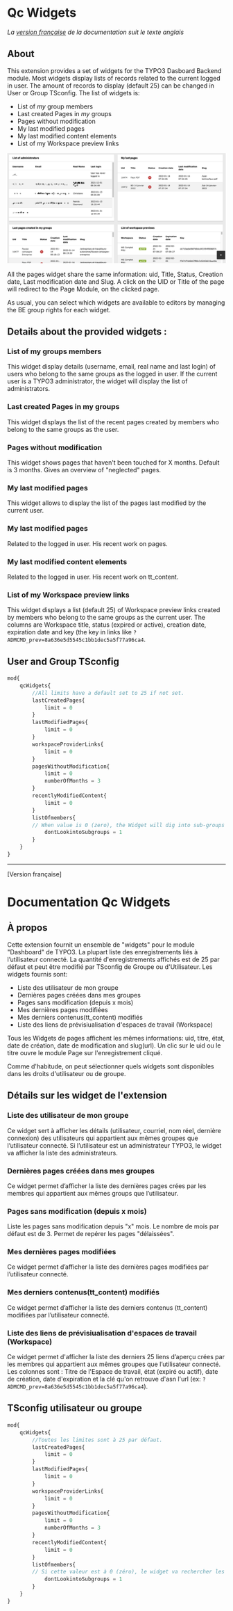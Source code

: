 Qc Widgets
==============================================================
*La [version française](#documentation-qc-widgets) de la documentation suit le texte anglais*

## About
This extension provides a set of widgets for the TYPO3 Dasboard Backend module. Most widgets display lists of records related to the current logged in user.
The amount of records to display (default 25) can be changed in User or Group TSconfig. The list of widgets is:

- List of *my* group members
- Last created Pages in *my* groups
- Pages without modification
- My last modified pages
- My last modified content elements
- List of my Workspace preview links

![Four of the widgets](Documentation/Images/qc-widgets.png)

All the pages widget share the same information: uid, Title, Status, Creation date, Last modification date and Slug. A click on the UID or Title of the page will redirect to the Page Module, on the clicked page.

As usual, you can select which widgets are available to editors by managing the BE group rights for each widget.

## Details about the provided widgets :

### List of my groups members 
This widget display details (username, email, real name and last login) of users who belong to the same groups as the logged in user. 
If the current user is a TYPO3 administrator, the widget will display the list of administrators.

### Last created Pages in my groups
This widget displays the list of the recent pages created by members who belong to the same groups as the user. 

###  Pages without modification
This widget shows pages that haven't been touched for X months. Default is 3 months. Gives an overview of "neglected" pages. 

### My last modified pages
This widget allows to display the list of the pages last modified by the current user. 

### My last modified pages
Related to the logged in user. His recent work on pages.

### My last modified content elements
Related to the logged in user. His recent work on tt_content.

### List of my Workspace preview links
This widget displays a list (default 25) of Workspace preview links created by members who belong to the same groups as the current user. The columns are Workspace title, status (expired or active), creation date, expiration date and key (the key in links like `?ADMCMD_prev=8a636e5d5545c1bb1dec5a5f77a96ca4`.

## User and Group TSconfig

```php
mod{
    qcWidgets{
        //All limits have a default set to 25 if not set.
        lastCreatedPages{
            limit = 0
        }
        lastModifiedPages{
            limit = 0
        }
        workspaceProviderLinks{
            limit = 0
        }
        pagesWithoutModification{
            limit = 0
            numberOfMonths = 3
        }
        recentlyModifiedContent{
            limit = 0
        }
        listOfmembers{
        // When value is 0 (zero), the Widget will dig into sub-groups
            dontLookintoSubgroups = 1
        }
    }
}
```

-----------
[Version française]
# Documentation Qc Widgets

## À propos
Cette extension fournit un ensemble de "widgets" pour le module "Dashboard" de TYPO3. La plupart liste des enregistrements liés à l’utilisateur connecté.
La quantité d'enregistrements affichés est de 25 par défaut et peut être modifié par TSconfig de Groupe ou d'Utilisateur. Les widgets fournis sont:

- Liste  des utilisateur de mon groupe
- Dernières pages créées dans mes groupes
- Pages sans modification (depuis x mois)
- Mes dernières pages modifiées 
- Mes derniers contenus(tt_content) modifiés
- Liste des liens de prévisiualisation d'espaces de travail (Workspace)

Tous les Widgets de pages affichent les mêmes informations: uid, titre, état, date de création, date de modification and slug(url). Un clic sur le uid ou le titre ouvre le module Page sur l'enregistrement cliqué.

Comme d'habitude, on peut sélectionner quels widgets sont disponibles dans les droits d'utilisateur ou de groupe.

## Détails sur les widget de l'extension

### Liste  des utilisateur de mon groupe
Ce widget sert à afficher les détails (utilisateur, courriel, nom réel, dernière connexion) des utilisateurs qui appartient aux mêmes groupes que l’utilisateur connecté. Si l’utilisateur est un administrateur TYPO3, le widget va afficher la liste des administrateurs. 

### Dernières pages créées dans mes groupes
Ce widget permet d’afficher la liste des dernières pages crées par les membres qui appartient aux mêmes groups que l’utilisateur.

###  Pages sans modification (depuis x mois)
Liste les pages sans modification depuis "x" mois. Le nombre de mois par défaut est de 3. Permet de repérer les pages "délaissées".

### Mes dernières pages modifiées
Ce widget permet d’afficher la liste des dernières pages modifiées par l’utilisateur connecté.

###  Mes derniers contenus(tt_content) modifiés
Ce widget permet d’afficher la liste des derniers contenus (tt_content) modifiées par l’utilisateur connecté.

### Liste des liens de prévisiualisation d'espaces de travail (Workspace)
Ce widget permet d'afficher la liste des derniers 25 liens d’aperçu crées par les membres qui appartient aux mêmes groupes que l’utilisateur connecté. Les colonnes sont : Titre de l'Espace de travail, état (expiré ou actif), date de création, date d'expiration et la clé qu'on retrouve d'asn l'url (ex:  `?ADMCMD_prev=8a636e5d5545c1bb1dec5a5f77a96ca4`).


## TSconfig utilisateur ou groupe

```php
mod{
    qcWidgets{
        //Toutes les limites sont à 25 par défaut.
        lastCreatedPages{
            limit = 0
        }
        lastModifiedPages{
            limit = 0
        }
        workspaceProviderLinks{
            limit = 0
        }
        pagesWithoutModification{
            limit = 0
            numberOfMonths = 3
        }
        recentlyModifiedContent{
            limit = 0
        }
        listOfmembers{
        // Si cette valeur est à 0 (zéro), le widget va rechercher les sous-groupes
            dontLookintoSubgroups = 1
        }
    }
}
```

